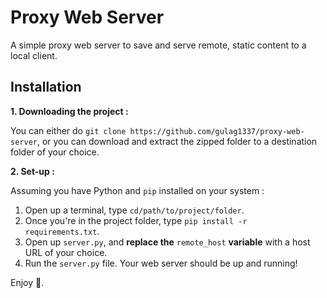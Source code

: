 # Proxy Web Server

A simple proxy web server to save and serve remote, static content to a local client.

## Installation
**1. Downloading the project :**

You can either do `git clone https://github.com/gulag1337/proxy-web-server`, or you can download and extract the zipped folder to a destination folder of your choice.

**2. Set-up :**

Assuming you have Python and `pip` installed on your system :

1) Open up a terminal, type `cd/path/to/project/folder`.
2) Once you're in the project folder, type `pip install -r requirements.txt`.
3)  Open up `server.py`, and **replace the** `remote_host` **variable** with a host URL of your choice.
4) Run the `server.py` file. Your web server should be up and running!

Enjoy 🤠.

